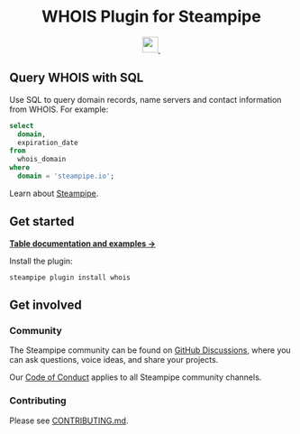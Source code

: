 
<p align="center">
    <h1 align="center">WHOIS Plugin for Steampipe</h1>
</p>

<p align="center">
  <a aria-label="Steampipe logo" href="https://steampipe.io">
    <img src="https://steampipe.io/images/steampipe_logo_wordmark_padding.svg" height="28">
  </a>
  <a aria-label="License" href="LICENSE">
    <img alt="" src="https://img.shields.io/static/v1?label=license&message=MPL-2.0&style=for-the-badge&labelColor=777777&color=F3F1F0">
  </a>
</p>

## Query WHOIS with SQL

Use SQL to query domain records, name servers and contact information from WHOIS. For example:

```sql
select
  domain,
  expiration_date
from
  whois_domain
where
  domain = 'steampipe.io';
```

Learn about [Steampipe](https://steampipe.io/).

## Get started

**[Table documentation and examples &rarr;](https://hub.steampipe.io/plugins/turbot/whois)**

Install the plugin:
```shell
steampipe plugin install whois
```

## Get involved

### Community

The Steampipe community can be found on [GitHub Discussions](https://github.com/turbot/steampipe/discussions), where you can ask questions, voice ideas, and share your projects.

Our [Code of Conduct](https://github.com/turbot/steampipe/blob/main/CODE_OF_CONDUCT.md) applies to all Steampipe community channels.

### Contributing

Please see [CONTRIBUTING.md](https://github.com/turbot/steampipe/blob/main/CONTRIBUTING.md).
